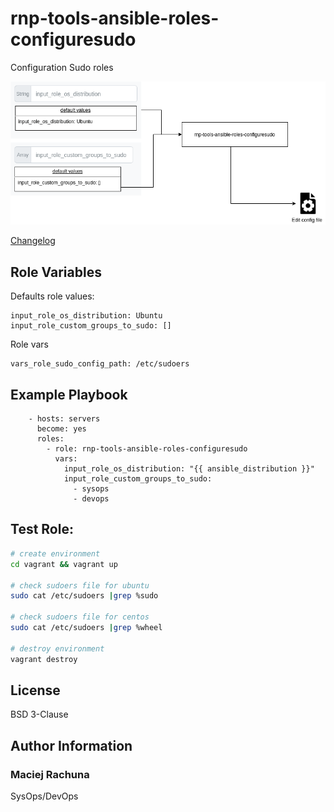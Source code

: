 rnp-tools-ansible-roles-configuresudo
=========

Configuration Sudo roles

![Overwiew](https://raw.githubusercontent.com/rachuna-net-pl/rnp-tools-ansibleroles-configuresudo/master/docs/configurationSudo.png)

[Changelog](CHANGELOG.md)

Role Variables
--------------

Defaults role values:
```
input_role_os_distribution: Ubuntu
input_role_custom_groups_to_sudo: []
```

Role vars
```
vars_role_sudo_config_path: /etc/sudoers
```

Example Playbook
--------------

```
    - hosts: servers
      become: yes
      roles:
        - role: rnp-tools-ansible-roles-configuresudo
          vars:
            input_role_os_distribution: "{{ ansible_distribution }}"
            input_role_custom_groups_to_sudo:
              - sysops
              - devops
```

Test Role:
--------------
```bash
# create environment
cd vagrant && vagrant up

# check sudoers file for ubuntu
sudo cat /etc/sudoers |grep %sudo

# check sudoers file for centos
sudo cat /etc/sudoers |grep %wheel

# destroy environment
vagrant destroy
```

License
--------------

BSD 3-Clause

Author Information
--------------

### Maciej Rachuna
SysOps/DevOps
